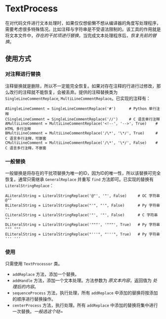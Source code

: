 # TextProcess

在对代码文件进行文本处理时，如果仅仅想偷懒不想从编译器的角度写处理程序，需要考虑很多特殊情况。比如注释与字符串是不受语法限制的。该工具的作用就是将文本文件中，*存在的干扰项进行替换*，当完成文本处理程序后，*恢复先前的替换*。


## 使用方式

### 对注释进行替换

注释替换就是删除，所以不一定能完全恢复。如果对存在注释的行进行过修改，那么改行的注释就不能恢复，会被丢弃。提供的注释替换类为 `SingleLineCommentReplace`, `MultiLineCommentReplace`。已实现的注释有：

```
ASingleLineComment = SingleLineCommentReplace('#')      # Python 单行注释
CSingleLineComment = SingleLineCommentReplace('//')     # C 语言单行注释
AMultiLineComment = MultiLineCommentReplace('<!--', '-->', True)    # HTML 多行注释
BMultiLineComment = MultiLineCommentReplace('/\*', '\*/', True)     # C 语言多行注释，可嵌套
CMultiLineComment = MultiLineCommentReplace('/\*', '\*/', False)    # C 语言多行注释，不嵌套
```

### 一般替换
一般替换是将存在的干扰项替换为唯一的ID，因为ID的唯一性，所以该替换可完全恢复。通常只需继承 `GeneralReplace` 并重写 `find` 方法即可。已实现的替换有 `LiteralStringReplace`：

```
ALiteralString = LiteralStringReplace('@"', '"', False)     # OC 字符串 @""
BLiteralString = LiteralStringReplace("'", "'", False)      # Py 字符串 ''
CLiteralString = LiteralStringReplace('"', '"', False)      # C 字符串 ""
DLiteralString = LiteralStringReplace('"""', '"""', True)   # Py 字符串 """ """
ELiteralString = LiteralStringReplace("'''", "'''", True)   # Py 字符串 ''' '''
```
### 使用

只需使用 `TextProcessor` 类。

- `addReplace` 方法，添加一个替换。
- `addHandle` 方法，添加一个文本处理。方法参数为 *原文本内容*，返回值为 *处理后的内容*。
- `sequenceProcess` 方法，执行处理，所有 `addReplace` 中添加的替换将按添加的顺序进行替换操作。
- `centerProcess` 方法，执行处理。所有 `addReplace` 中添加的替换将集中进行一次替换。*一般选这个哒~*






